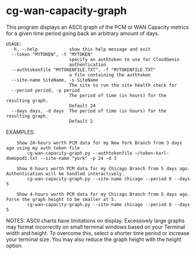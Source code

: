 # cg-wan-capacity-graph
This program displays an ASCII graph of the PCM or WAN Capacity metrics for a given time period going back an arbitrary amount of days.
```
USAGE:
  -h, --help            show this help message and exit
  --token "MYTOKEN", -t "MYTOKEN"
                        specify an authtoken to use for CloudGenix
                        authentication
  --authtokenfile "MYTOKENFILE.TXT", -f "MYTOKENFILE.TXT"
                        a file containing the authtoken
  --site-name SiteName, -s SiteName
                        The site to run the site health check for
  --period period, -p period
                        The period of time (in hours) for the resulting graph.
                        Default 24
  --days days, -d days  The period of time (in hours) for the resulting graph.
                        Default 2
```

EXAMPLES:
```
    Show 24-hours worth PCM data for my New York Branch from 3 days ago using my auth token file
        cg-wan-capacity-graph.py --authtokenfile ~/token-karl-demopod1.txt --site-name "york" -p 24 -d 3

    Show 8-hours worth PCM data for my Chicago Branch from 5 days ago. Authentication will be handled interactively.
        cg-wan-capacity-graph.py --site-name chicago --period 8 --days 5

    Show 4-hours worth PCM data for my Chicago Branch from 5 days ago. Force the graph height to be smaller at 5. 
        cg-wan-capacity-graph.py --site-name chicago --period 8 --days 5
```
NOTES:
    ASCII charts have limitations on display. Excessively large graphs may format incorrectly on small terminal windows 
    based on your Terminal width and height. To overcome this, select a shorter time period or increase your terminal 
    size. You may also reduce the graph height with the height option.

